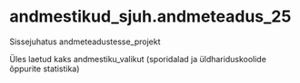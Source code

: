 # andmestikud_sjuh.andmeteadus_25
Sissejuhatus andmeteadustesse_projekt

Üles laetud kaks andmestiku_valikut (sporidalad ja üldhariduskoolide õppurite statistika)
